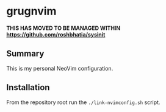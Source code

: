 # grugnvim

**THIS HAS MOVED TO BE MANAGED WITHIN https://github.com/roshbhatia/sysinit**

## Summary

This is my personal NeoVim configuration.

## Installation

From the repository root run the `./link-nvimconfig.sh` script.
